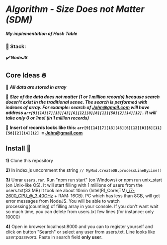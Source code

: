 # ***Algorithm - Size Does not Matter (SDM)***
***My implementation of Hash Table***

### :scroll: Stack:

   ***:heavy_check_mark: NodeJS***

 ## Core Ideas  :fire: 
:loudspeaker: ***All data are stored in array***

:loudspeaker: ***Size of the data does not matter (1 or 1 million records) because search doesn't exist in the traditional sense.
The search is performed with indexes of array.
For example: search of John@gmail.com will have address `arr[9][14][7][13][43][6][12][0][8][11][58][2][14][12].`
It will take only 0 or 1ms! (in 1 million records)***

:loudspeaker: **Insert of records looks like this:
`arr[9][14][7][13][43][6][12][0][8][11][58][2][14][12] `= John@gmail.com**

 ## Install :wrench:
**1)** Clone this repository

**2)** In index.js uncomment the string `// MyMod.CreateDB.processLineByLine()`

**3)** Unrar `users.rar`. Run "npm run start" (on Windows) or npm run unix_start (on Unix-like OS). It will start filling with 1 millions of users from the users.txt(33 MB)
It took me about 10min (Intel(R)_Core(TM)_i7-2600_CPU_@_3.40GHz + RAM: 16GB). PC which has less than 8GB, will get error messages from NodeJS.
You will be able to watch processing(counting) of filling array in your console.
If you don't want wait so much time, you can delete from users.txt few lines (for instance: only 10000)

**4)** Open in browser localhost:8000 and you can to register yourself and click on button "Search" or select any user from users.txt.
Line looks like *user:password*. Paste in search field **only user**.
